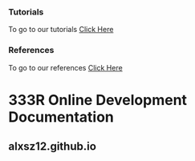 

### Tutorials
To go to our tutorials [Click Here](Tutorials.md)
### References
To go to our references [Click Here]()


# 333R Online Development Documentation
## alxsz12.github.io
